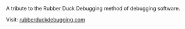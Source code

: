 A tribute to the Rubber Duck Debugging method of debugging software.

Visit: [rubberduckdebugging.com](https://rubberduckdebugging.com)
